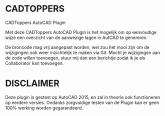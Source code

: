 CADTOPPERS
==========

CADToppers AutoCAD Plugin

Met deze CADToppers AutoCAD Plugin is het mogelijk om op eenvoudige wijze een overzicht van de aanwezige lagen in AutCAD te genereren.

De broncode mag vrij aangepast worden, wel zou het mooi zijn om de wijzigingen ook weer inzichtelijk te maken via Git.
Mocht je wijzigingen aan de code willen toevoegen, stuur mij dan een berichtje zodat ik je als Collaborator kan toevoegen.

DISCLAIMER
==========
Deze plugin is gestest op AutoCAD 2015, en zal in theorie ook functioneren op eerdere versies.
Ondanks zorgvuldige testen van de Plugin kan er geen 100% werking worden gegarandeerd.
